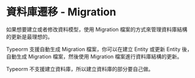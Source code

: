 # 資料庫遷移 - Migration

如果想要建立或者修改資料模型，使用 Migration 檔案的方式來管理資料庫結構的更新是最理想的。

Typeorm 支援自動生成 Migration 檔案，你可以在建立 Entity 或更新 Entity 後，自動生成 Migration 檔案，然後使用 Migration 檔案進行資料庫結構的更新。

Typeorm 不支援建立資料庫，所以建立資料庫的部分要自己做。

